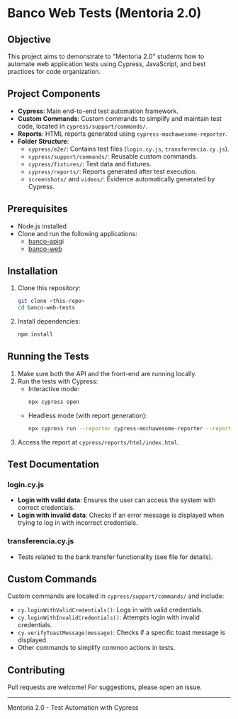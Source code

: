 # Banco Web Tests (Mentoria 2.0)

## Objective
This project aims to demonstrate to "Mentoria 2.0" students how to automate web application tests using Cypress, JavaScript, and best practices for code organization.

## Project Components
- **Cypress**: Main end-to-end test automation framework.
- **Custom Commands**: Custom commands to simplify and maintain test code, located in `cypress/support/commands/`.
- **Reports**: HTML reports generated using `cypress-mochawesome-reporter`.
- **Folder Structure**:
  - `cypress/e2e/`: Contains test files (`login.cy.js`, `transferencia.cy.js`).
  - `cypress/support/commands/`: Reusable custom commands.
  - `cypress/fixtures/`: Test data and fixtures.
  - `cypress/reports/`: Reports generated after test execution.
  - `screenshots/` and `videos/`: Evidence automatically generated by Cypress.

## Prerequisites
- Node.js installed
- Clone and run the following applications:
  - [banco-api](https://github.com/juliodelimas/banco-api)gi 
  - [banco-web](https://github.com/juliodelimas/banco-web)

## Installation
1. Clone this repository:
   ```bash
   git clone <this-repo>
   cd banco-web-tests
   ```
2. Install dependencies:
   ```bash
   npm install
   ```

## Running the Tests
1. Make sure both the API and the front-end are running locally.
2. Run the tests with Cypress:
   - Interactive mode:
     ```bash
     npx cypress open
     ```
   - Headless mode (with report generation):
     ```bash
     npx cypress run --reporter cypress-mochawesome-reporter --reporter-options reportDir=cypress/reports/html,overwrite=false,html=true,json=false
     ```
3. Access the report at `cypress/reports/html/index.html`.

## Test Documentation
### login.cy.js
- **Login with valid data**: Ensures the user can access the system with correct credentials.
- **Login with invalid data**: Checks if an error message is displayed when trying to log in with incorrect credentials.

### transferencia.cy.js
- Tests related to the bank transfer functionality (see file for details).

## Custom Commands
Custom commands are located in `cypress/support/commands/` and include:
- `cy.loginWithValidCredentials()`: Logs in with valid credentials.
- `cy.loginWithInvalidCredentials()`: Attempts login with invalid credentials.
- `cy.verifyToastMessage(message)`: Checks if a specific toast message is displayed.
- Other commands to simplify common actions in tests.

## Contributing
Pull requests are welcome! For suggestions, please open an issue.

---
Mentoria 2.0 - Test Automation with Cypress
